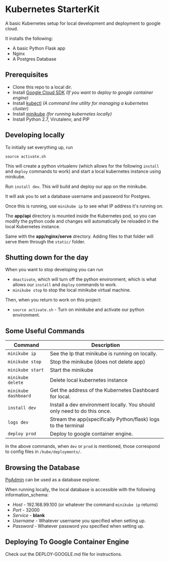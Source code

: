 # Kubernetes StarterKit
A basic Kubernetes setup for local development and deployment to google cloud.  

It installs the following:
  * A basic Python Flask app
  * Nginx
  * A Postgres Database

## Prerequisites

  * Clone this repo to a local dir.
  * Install [Google Cloud SDK](https://cloud.google.com/sdk/) _(If you want to deploy to google container engine)_
  * Install [kubectl](http://kubernetes.io/docs/user-guide/prereqs/) _(A command line utility for managing a kubernetes cluster)_
  * Install [minikube](https://github.com/kubernetes/minikube) _(for running kubernetes locally)_
  * Install Python 2.7, Virutalenv, and PIP


## Developing locally

To initially set everything up, run

`source activate.sh`

This will create a python virtualenv (which allows for the following `install` and `deploy` commands to work) and start a local kubernetes instance using minikube.

Run `install dev`.  This will build and deploy our app on the minikube.

It will ask you to set a database username and password for Postgres.

Once this is running, use `minikube ip` to see what IP address it's running on.

The __app/api__ directory is mounted inside the Kubernetes pod, so you can modify the python code and changes will automatically be reloaded in the local Kubernetes instance.

Same with the __app/nginx/serve__ drectory.  Adding files to that folder will serve them through the `static/` folder.

## Shutting down for the day

When you want to stop developing you can run

  * `deactivate`, which will turn off the python environment, which is what allows our `install` and `deploy` commands to work.  
  * `minikube stop` to stop the local minikube virtual machine.

Then, when you return to work on this project:

  * `source activate.sh` - Turn on minikube and activate our python environment.




## Some Useful Commands

Command                | Description
-----------------------|------------------
`minikube ip`          | See the Ip that minikube is running on locally.
`minikube stop`        | Stop the minikube (does not delete app)
`minikube start`       | Start the minikube
`minikube delete`      | Delete local kubernetes instance
`minikube dashboard`   | Get the address of the Kubernetes Dashboard for local.
`install dev`          | Install a dev environment locally.  You should only need to do this once.
`logs dev`             | Stream the app(specifically Python/flask) logs to the terminal
`deploy prod`          | Deploy to google container engine.

In the above commands, when `dev` or `prod` is mentioned, those correspond to config files in `/kube/deployments/`.


## Browsing the Database

[PgAdmin](https://www.pgadmin.org/) can be used as a database explorer.  

When running locally, the local database is accessible with the following information_schema:
 * _Host_ - 192.168.99.100 (or whatever the command `minikube ip` returns)
 * _Port_ - 32000
 * _Service_ - __blank__
 * _Username_ - Whatever username you specified when setting up.
 * _Password_ - Whatever password you specified when setting up.


## Deploying To Google Container Engine
Check out the DEPLOY-GOOGLE.md file for instructions.
